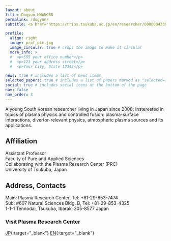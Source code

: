 ```yaml
---
layout: about
title: Dogyun HWANGBO
permalink: /dogyun/
subtitle: <a href='https://trios.tsukuba.ac.jp/en/researcher/0000004339'>Affiliations</a>. Address. Contacts. Etc.

profile:
  align: right
  image: prof_pic.jpg
  image_circular: true # crops the image to make it circular
  more_info: >
  #  <p>555 your office number</p>
  #  <p>123 your address street</p>
  #  <p>Your City, State 12345</p>

news: true # includes a list of news items
selected_papers: true # includes a list of papers marked as "selected={true}"
social: true # includes social icons at the bottom of the page
nav: false
nav_order: 3
---
```


A young South Korean researcher living in Japan since 2008; Insterested in topics of plasma physics and controlled fusion: plasma-surface interactions, divertor-relevant physics, atmospheric plasma sources and its applications.

## Affiliation  
Assistant Professor  
Faculty of Pure and Applied Sciences  
Collaborating with the Plasma Research Center (PRC)  
University of Tsukuba, Japan

## Address, Contacts
Main: Plasma Research Center, Tel: +81-29-853-7474  
Sub: #607 Natural Sciences Bldg. B, Tel: +81-29-853-4325  
1-1-1 Tennodai, Tsukuba, Ibaraki 305-8577 Japan

### Visit Plasma Research Center 
[JP](https://www.prc.tsukuba.ac.jp/ja/){:target="_blank"} [EN](https://www.prc.tsukuba.ac.jp/en/){:target="_blank"}